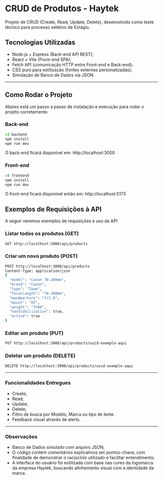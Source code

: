 # CRUD de Produtos - Haytek

Projeto de CRUD (Create, Read, Update, Delete), desenvolvido como teste técnico para processo seletivo de Estágio.

## Tecnologias Utilizadas

- Node.js + Express (Back-end API REST);
- React + Vite (Front-end SPA);
- Fetch API (comunicação HTTP entre Front-end e Back-end);
- CSS puro para estilização (fontes externas personalizadas);
- Simulação de Banco de Dados via JSON.

---

## Como Rodar o Projeto

Abaixo está um passo a passo de instalação e execução para rodar o projeto corretamente.

### Back-end

```bash
cd backend
npm install
npm run dev
```

O back-end ficará disponível em:
http://localhost:3000

### Front-end

```bash
cd frontend
npm install
npm run dev
```

O front-end ficará disponível então em:
http://localhost:5173

## Exemplos de Requisições à API

A seguir veremos exemplos de requisições e uso da API

### Listar todos os produtos (GET)

```bash
GET http://localhost:3000/api/products
```

### Criar um novo produto (POST)

```bash
POST http://localhost:3000/api/products
Content-Type: application/json
{
  "model": "Canon 70-200mm",
  "brand": "Canon",
  "type": "Zoom",
  "focalLength": "70-200mm",
  "maxAperture": "f/2.8",
  "mount": "EF",
  "weight": "1500",
  "hasStabilization": true,
  "active": true
}
```

### Editar um produto (PUT)

```bash
PUT http://localhost:3000/api/products/uuid-exemplo-aqui
```

### Deletar um produto (DELETE)

```bash
DELETE http://localhost:3000/api/products/uuid-exemplo-aqui
```

---

### Funcionalidades Entregues

- Create;
- Read;
- Update;
- Delete;
- Filtro de busca por Modelo, Marca ou tipo de lente.
- Feedback visual através de alerts.
---
### Observações

- Banco de Dados simulado com arquivo JSON;
- O código contém comentários explicativos em pontos-chave, com finalidade de demonstrar o raciocínio utilizado e facilitar entendimento;
- A interface do usuário foi estilizada com base nas cores da logomarca da empresa Haytek, buscando alinhamento visual com a identidade da marca.
